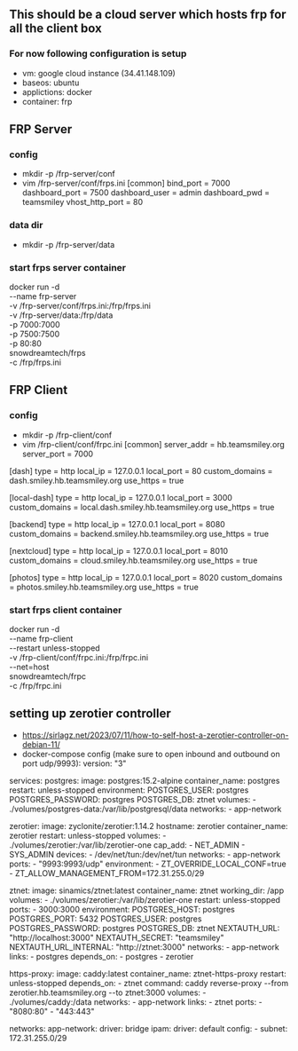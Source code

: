 ## This should be a cloud server which hosts frp for all the client box

### For now following configuration is setup

- vm: google cloud instance (34.41.148.109)
- baseos: ubuntu
- applictions: docker
- container: frp

## FRP Server
### config
- mkdir -p /frp-server/conf
- vim /frp-server/conf/frps.ini
[common]
bind_port = 7000
dashboard_port = 7500
dashboard_user = admin
dashboard_pwd = teamsmiley
vhost_http_port = 80

### data dir
- mkdir -p /frp-server/data

### start frps server container
docker run -d \
  --name frp-server \
  -v /frp-server/conf/frps.ini:/frp/frps.ini \
  -v /frp-server/data:/frp/data \
  -p 7000:7000 \
  -p 7500:7500 \
  -p 80:80 \
  snowdreamtech/frps \
  -c /frp/frps.ini

## FRP Client
### config
- mkdir -p /frp-client/conf
- vim /frp-client/conf/frpc.ini
[common]
server_addr = hb.teamsmiley.org
server_port = 7000

[dash]
type = http
local_ip = 127.0.0.1
local_port = 80
custom_domains = dash.smiley.hb.teamsmiley.org
use_https = true

[local-dash]
type = http
local_ip = 127.0.0.1
local_port = 3000
custom_domains = local.dash.smiley.hb.teamsmiley.org
use_https = true

[backend]
type = http
local_ip = 127.0.0.1
local_port = 8080
custom_domains = backend.smiley.hb.teamsmiley.org
use_https = true

[nextcloud]
type = http
local_ip = 127.0.0.1
local_port = 8010
custom_domains = cloud.smiley.hb.teamsmiley.org
use_https = true

[photos]
type = http
local_ip = 127.0.0.1
local_port = 8020
custom_domains = photos.smiley.hb.teamsmiley.org
use_https = true

### start frps client container
docker run -d \
  --name frp-client \
  --restart unless-stopped \
  -v /frp-client/conf/frpc.ini:/frp/frpc.ini \
  --net=host \
  snowdreamtech/frpc \
  -c /frp/frpc.ini

## setting up zerotier controller
- https://sirlagz.net/2023/07/11/how-to-self-host-a-zerotier-controller-on-debian-11/
- docker-compose config (make sure to open inbound and outbound on port udp/9993):
version: "3"

services:
  postgres:
    image: postgres:15.2-alpine
    container_name: postgres
    restart: unless-stopped
    environment:
      POSTGRES_USER: postgres
      POSTGRES_PASSWORD: postgres
      POSTGRES_DB: ztnet
    volumes:
      - ./volumes/postgres-data:/var/lib/postgresql/data
    networks:
      - app-network

  zerotier:
    image: zyclonite/zerotier:1.14.2
    hostname: zerotier
    container_name: zerotier
    restart: unless-stopped
    volumes:
      - ./volumes/zerotier:/var/lib/zerotier-one
    cap_add:
      - NET_ADMIN
      - SYS_ADMIN
    devices:
      - /dev/net/tun:/dev/net/tun
    networks:
      - app-network
    ports:
      - "9993:9993/udp"
    environment:
      - ZT_OVERRIDE_LOCAL_CONF=true
      - ZT_ALLOW_MANAGEMENT_FROM=172.31.255.0/29

  ztnet:
    image: sinamics/ztnet:latest
    container_name: ztnet
    working_dir: /app
    volumes:
      - ./volumes/zerotier:/var/lib/zerotier-one
    restart: unless-stopped
    ports:
      - 3000:3000
    environment:
      POSTGRES_HOST: postgres
      POSTGRES_PORT: 5432
      POSTGRES_USER: postgres
      POSTGRES_PASSWORD: postgres
      POSTGRES_DB: ztnet
      NEXTAUTH_URL: "http://localhost:3000"
      NEXTAUTH_SECRET: "teamsmiley"
      NEXTAUTH_URL_INTERNAL: "http://ztnet:3000"
    networks:
      - app-network
    links:
      - postgres
    depends_on:
      - postgres
      - zerotier

  https-proxy:
    image: caddy:latest
    container_name: ztnet-https-proxy
    restart: unless-stopped
    depends_on:
      - ztnet
    command: caddy reverse-proxy --from zerotier.hb.teamsmiley.org --to ztnet:3000
    volumes:
      - ./volumes/caddy:/data
    networks:
      - app-network
    links:
      - ztnet
    ports:
      - "8080:80"
      - "443:443"

networks:
  app-network:
    driver: bridge
    ipam:
      driver: default
      config:
        - subnet: 172.31.255.0/29
